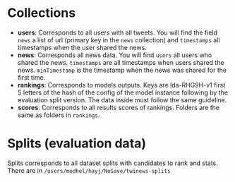 # Collections

 * **users**: Corresponds to all users with all tweets. You will find the field `news` a list of url (primary key in the `news` collection) and `timestamps` all timestamps when the user shared the news.
 * **news**: Corresponds all news data. You will find `users` all users who shared the news. `timestamps` are all timestamps when users shared the news. `minTimestamp` is the timestamp when the news was shared for the first time.
 * **rankings**: Corresponds to models outputs. Keys are lda-RHG9H-v1 first 5 letters of the hash of the config of the model instance following by the evaluation split version. The data inside must follow the same guideline.
 * **scores**: Corresponds to all results scores of rankings. Folders are the same as folders in `rankings`.


# Splits (evaluation data)

Splits corresponds to all dataset splits with candidates to rank and stats.
There are in `/users/modhel/hayj/NoSave/twinews-splits`
